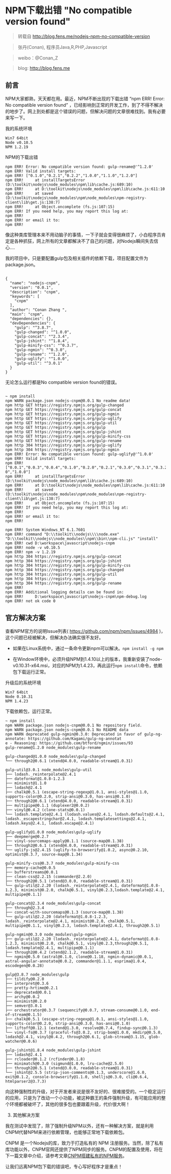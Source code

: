 # NPM下载出错 "No compatible version found"

> 转载自 http://blog.fens.me/nodejs-npm-no-compatible-version

> 张丹(Conan), 程序员Java,R,PHP,Javascript

> weibo：@Conan_Z

> blog: http://blog.fens.me


## 前言

NPM大家都熟，天天都在用。最近，NPM不断出现的下载出错 “npm ERR! Error: No compatible version found” ，已经影响到正常的开发工作，到了不得不解决的地步了。网上到处都是这个错误的问题，但解决问题的文章很难找到。我有必要来写一下。


我的系统环境
```
Win7 64bit
Node v0.10.5
NPM 1.2.19
```
NPM的下载出错

```
npm ERR! Error: No compatible version found: gulp-rename@'^1.2.0'
npm ERR! Valid install targets:
npm ERR! ["0.1.0","0.2.1","0.2.2","1.0.0","1.1.0","1.2.0"]
npm ERR!     at installTargetsError (D:\toolkit\nodejs\node_modules\npm\lib\cache.js:689:10)
npm ERR!     at D:\toolkit\nodejs\node_modules\npm\lib\cache.js:611:10
npm ERR!     at saved (D:\toolkit\nodejs\node_modules\npm\node_modules\npm-registry-client\lib\get.js:138:7)
npm ERR!     at Object.oncomplete (fs.js:107:15)
npm ERR! If you need help, you may report this log at:
npm ERR!
npm ERR! or email it to:
npm ERR!
```
像这种类库管理本来不用动脑子的事情，一下子就会变得很麻烦了，小白程序员肯定是各种抓狂，网上所有的文章都解决不了自己的问题，对Nodejs瞬间失去信心….

我的项目中，只是要配置gulp包及相关插件的依赖下载，项目配置文件为 package.json。
```

{
  "name": "nodejs-cnpm",
  "version": "0.0.1",
  "description": "cnpm",
  "keywords": [
    "cnpm"
  ],
  "author": "Conan Zhang ",
  "main": "cnpm",
  "dependencies": {},
  "devDependencies": {
    "gulp": "^3.8.7",
    "gulp-changed": "^1.0.0",
    "gulp-concat": "^2.3.4",
    "gulp-jshint": "^1.8.4",
    "gulp-minify-css": "^0.3.7",
    "gulp-ngmin": "^0.3.0",
    "gulp-rename": "^1.2.0",
    "gulp-uglify": "^1.0.0",
    "gulp-util": "^3.0.1"
  }
}

```

无论怎么运行都是No compatible version found的错误。

```

~ npm install
npm WARN package.json nodejs-cnpm@0.0.1 No readme data!
npm http GET https://registry.npmjs.org/gulp-changed
npm http GET https://registry.npmjs.org/gulp-concat
npm http GET https://registry.npmjs.org/gulp-ngmin
npm http GET https://registry.npmjs.org/gulp-uglify
npm http GET https://registry.npmjs.org/gulp-util
npm http GET https://registry.npmjs.org/gulp
npm http GET https://registry.npmjs.org/gulp-jshint
npm http GET https://registry.npmjs.org/gulp-minify-css
npm http GET https://registry.npmjs.org/gulp-rename
npm http 304 https://registry.npmjs.org/gulp-uglify
npm http 304 https://registry.npmjs.org/gulp-ngmin
npm ERR! Error: No compatible version found: gulp-uglify@'^1.0.0'
npm ERR! Valid install targets:
npm ERR! ["0.0.1","0.0.3","0.0.4","0.1.0","0.2.0","0.2.1","0.3.0","0.3.1","0.3.2","1.0.0-0","1.0.0"]
npm ERR!     at installTargetsError (D:\toolkit\nodejs\node_modules\npm\lib\cache.js:689:10)
npm ERR!     at D:\toolkit\nodejs\node_modules\npm\lib\cache.js:611:10
npm ERR!     at saved (D:\toolkit\nodejs\node_modules\npm\node_modules\npm-registry-client\lib\get.js:138:7)
npm ERR!     at Object.oncomplete (fs.js:107:15)
npm ERR! If you need help, you may report this log at:
npm ERR!
npm ERR! or email it to:
npm ERR!

npm ERR! System Windows_NT 6.1.7601
npm ERR! command "D:\\toolkit\\nodejs\\\\node.exe" "D:\\toolkit\\nodejs\\node_modules\\npm\\bin\\npm-cli.js" "install"
npm ERR! cwd D:\workspace\javascript\nodejs-cnpm
npm ERR! node -v v0.10.5
npm ERR! npm -v 1.2.19
npm http 304 https://registry.npmjs.org/gulp-concat
npm http 304 https://registry.npmjs.org/gulp-jshint
npm http 304 https://registry.npmjs.org/gulp-minify-css
npm http 304 https://registry.npmjs.org/gulp-changed
npm http 304 https://registry.npmjs.org/gulp-util
npm http 304 https://registry.npmjs.org/gulp
npm http 304 https://registry.npmjs.org/gulp-rename
npm ERR!
npm ERR! Additional logging details can be found in:
npm ERR!     D:\workspace\javascript\nodejs-cnpm\npm-debug.log
npm ERR! not ok code 0
```

##  官方解决方案

查看NPM官方的说明Issue列表( https://github.com/npm/npm/issues/4984 )，这个问题已经被解决，但解决办法确实很不友好。

* 如果在Linux系统中，通过一条命令更新npm可以解决。```npm install -g npm```

* 在Window环境中，必须升级NPM到1.4.10以上的版本，我重新安装了node-v0.10.31-x64.msi，对应的NPM为1.4.23，再此运行```npm install```命令，依赖包下载运行正常。

升级后的系统环境
```
Win7 64bit
Node 0.10.31
NPM 1.4.23
```
下载依赖包，运行正常。

```
~ npm install
npm WARN package.json nodejs-cnpm@0.0.1 No repository field.
npm WARN package.json nodejs-cnpm@0.0.1 No README data
npm WARN deprecated gulp-ngmin@0.3.0: Deprecated in favor of gulp-ng-annotate: https://github.com/Kagami/gulp-ng-annotat
e - Reasoning: https://github.com/btford/ngmin/issues/93
gulp-rename@1.2.0 node_modules\gulp-rename

gulp-changed@1.0.0 node_modules\gulp-changed
└── through2@0.6.1 (xtend@4.0.0, readable-stream@1.0.31)

gulp-util@3.0.1 node_modules\gulp-util
├── lodash._reinterpolate@2.4.1
├── dateformat@1.0.8-1.2.3
├── minimist@1.1.0
├── lodash@2.4.1
├── chalk@0.5.1 (escape-string-regexp@1.0.1, ansi-styles@1.1.0, supports-color@0.2.0, strip-ansi@0.3.0, has-ansi@0.1.0)
├── through2@0.6.1 (xtend@4.0.0, readable-stream@1.0.31)
├── multipipe@0.1.1 (duplexer2@0.0.2)
├── vinyl@0.4.2 (clone-stats@0.0.1)
└── lodash.template@2.4.1 (lodash.values@2.4.1, lodash.defaults@2.4.1, lodash._escapestringchar@2.4.1, lodash.templatesettings@2.4.1, lodash.keys@2.4.1, lodash.escape@2.4.1)

gulp-uglify@1.0.0 node_modules\gulp-uglify
├── deepmerge@0.2.7
├── vinyl-sourcemaps-apply@0.1.1 (source-map@0.1.38)
├── through2@0.6.1 (xtend@4.0.0, readable-stream@1.0.31)
└── uglify-js@2.4.15 (uglify-to-browserify@1.0.2, async@0.2.10, optimist@0.3.7, source-map@0.1.34)

gulp-minify-css@0.3.7 node_modules\gulp-minify-css
├── memory-cache@0.0.5
├── bufferstreams@0.0.1
├── clean-css@2.2.15 (commander@2.2.0)
├── through2@0.5.1 (xtend@3.0.0, readable-stream@1.0.31)
└── gulp-util@2.2.20 (lodash._reinterpolate@2.4.1, dateformat@1.0.8-1.2.3, minimist@0.2.0, chalk@0.5.1, vinyl@0.2.3,lodash.template@2.4.1, multipipe@0.1.1)

gulp-concat@2.3.4 node_modules\gulp-concat
├── through@2.3.4
├── concat-with-sourcemaps@0.1.3 (source-map@0.1.38)
└── gulp-util@2.2.20 (dateformat@1.0.8-1.2.3, lodash._reinterpolate@2.4.1, minimist@0.2.0, chalk@0.5.1, multipipe@0.1.1, vinyl@0.2.3, lodash.template@2.4.1, through2@0.5.1)

gulp-ngmin@0.3.0 node_modules\gulp-ngmin
├── gulp-util@2.2.20 (lodash._reinterpolate@2.4.1, dateformat@1.0.8-1.2.3, minimist@0.2.0, chalk@0.5.1, vinyl@0.2.3,through2@0.5.1, lodash.template@2.4.1, multipipe@0.1.1)
├── through2@0.4.2 (xtend@2.1.2, readable-stream@1.0.31)
└── ngmin@0.5.0 (astral@0.1.0, clone@0.1.18, ngmin-dynamic@0.0.1, astral-angular-annotate@0.0.2, commander@1.1.1, esprima@1.0.4, escodegen@0.0.28)

gulp@3.8.7 node_modules\gulp
├── tildify@0.2.0
├── interpret@0.3.6
├── pretty-hrtime@0.2.1
├── deprecated@0.0.1
├── archy@0.0.2
├── minimist@0.2.0
├── semver@3.0.1
├── orchestrator@0.3.7 (sequencify@0.0.7, stream-consume@0.1.0, end-of-stream@0.1.5)
├── chalk@0.5.1 (escape-string-regexp@1.0.1, ansi-styles@1.1.0, supports-color@0.2.0, strip-ansi@0.3.0, has-ansi@0.1.0)
├── liftoff@0.12.1 (extend@1.3.0, resolve@0.7.4, findup-sync@0.1.3)
└── vinyl-fs@0.3.7 (graceful-fs@3.0.2, strip-bom@1.0.0, mkdirp@0.5.0, lodash@2.4.1, vinyl@0.4.2, through2@0.6.1, glob-stream@3.1.15, glob-watcher@0.0.6)

gulp-jshint@1.8.4 node_modules\gulp-jshint
├── lodash@2.4.1
├── rcloader@0.1.2 (rcfinder@0.1.8)
├── minimatch@0.3.0 (sigmund@1.0.0, lru-cache@2.5.0)
├── through2@0.5.1 (xtend@3.0.0, readable-stream@1.0.31)
└── jshint@2.5.5 (strip-json-comments@0.1.3, underscore@1.6.0, exit@0.1.2, console-browserify@1.1.0, shelljs@0.3.0, cli@0.6.4, htmlparser2@3.7.3)
```
向这种强制性的升级，对于开发者来说是很不友好的、很难接受的。一个稳定运行的应用，只是为了改动一个小功能，被这种霸王的条件强制升级，有可能应用的整个环境都被破坏了，其他的很多包也要跟着升级，代价很大啊！

3. 其他解决方案

我在测试中发现了，除了强制升级NPM以外，还有一种解决方案，就是利用CNPM代替NPM来进行依赖管理，也能够正常地下载依赖包。

CNPM 是一个Nodejs的库，致力于打造私有的 NPM 注册服务。当然，除了私有库功能以外，CNPM官网还提供了NPM同步的服务。CNPM的配置及使用，将在下一篇文章中介绍，请参考文章[CNPM搭建私有的NPM服务](http://blog.fens.me/nodejs-cnpm-npm/)。

让我们远离NPM包下载的错误吧，专心写好程序才是重点！









